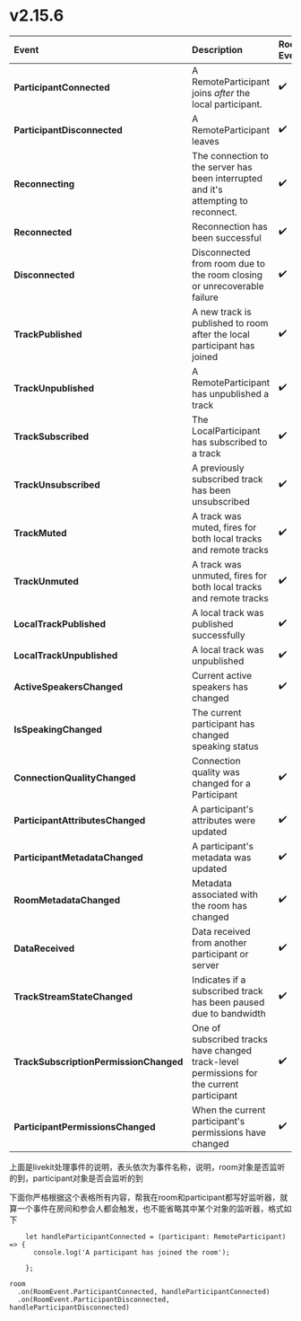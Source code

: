 # v2.15.6



| Event                                  | Description                                                  | Room Event | Participant Event |
| :------------------------------------- | :----------------------------------------------------------- | :--------- | :---------------- |
| **ParticipantConnected**               | A RemoteParticipant joins *after* the local participant.     | ✔️          |                   |
| **ParticipantDisconnected**            | A RemoteParticipant leaves                                   | ✔️          |                   |
| **Reconnecting**                       | The connection to the server has been interrupted and it's attempting to reconnect. | ✔️          |                   |
| **Reconnected**                        | Reconnection has been successful                             | ✔️          |                   |
| **Disconnected**                       | Disconnected from room due to the room closing or unrecoverable failure | ✔️          |                   |
| **TrackPublished**                     | A new track is published to room after the local participant has joined | ✔️          | ✔️                 |
| **TrackUnpublished**                   | A RemoteParticipant has unpublished a track                  | ✔️          | ✔️                 |
| **TrackSubscribed**                    | The LocalParticipant has subscribed to a track               | ✔️          | ✔️                 |
| **TrackUnsubscribed**                  | A previously subscribed track has been unsubscribed          | ✔️          | ✔️                 |
| **TrackMuted**                         | A track was muted, fires for both local tracks and remote tracks | ✔️          | ✔️                 |
| **TrackUnmuted**                       | A track was unmuted, fires for both local tracks and remote tracks | ✔️          | ✔️                 |
| **LocalTrackPublished**                | A local track was published successfully                     | ✔️          | ✔️                 |
| **LocalTrackUnpublished**              | A local track was unpublished                                | ✔️          | ✔️                 |
| **ActiveSpeakersChanged**              | Current active speakers has changed                          | ✔️          |                   |
| **IsSpeakingChanged**                  | The current participant has changed speaking status          |            | ✔️                 |
| **ConnectionQualityChanged**           | Connection quality was changed for a Participant             | ✔️          | ✔️                 |
| **ParticipantAttributesChanged**       | A participant's attributes were updated                      | ✔️          | ✔️                 |
| **ParticipantMetadataChanged**         | A participant's metadata was updated                         | ✔️          | ✔️                 |
| **RoomMetadataChanged**                | Metadata associated with the room has changed                | ✔️          |                   |
| **DataReceived**                       | Data received from another participant or server             | ✔️          | ✔️                 |
| **TrackStreamStateChanged**            | Indicates if a subscribed track has been paused due to bandwidth | ✔️          | ✔️                 |
| **TrackSubscriptionPermissionChanged** | One of subscribed tracks have changed track-level permissions for the current participant | ✔️          | ✔️                 |
| **ParticipantPermissionsChanged**      | When the current participant's permissions have changed      | ✔️          | ✔️                 |



上面是livekit处理事件的说明，表头依次为事件名称，说明，room对象是否监听的到，participant对象是否会监听的到

下面你严格根据这个表格所有内容，帮我在room和participant都写好监听器，就算一个事件在房间和参会人都会触发，也不能省略其中某个对象的监听器，格式如下

```
    let handleParticipantConnected = (participant: RemoteParticipant) => {
      console.log('A participant has joined the room');
      
    };

room
  .on(RoomEvent.ParticipantConnected, handleParticipantConnected)
  .on(RoomEvent.ParticipantDisconnected, handleParticipantDisconnected)
```